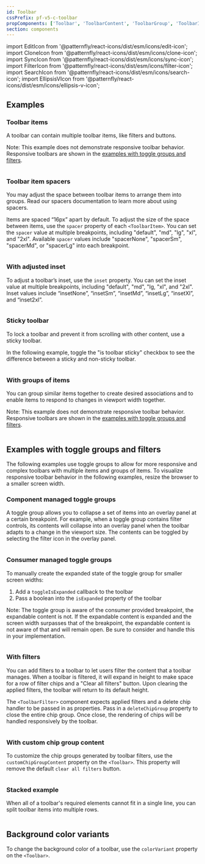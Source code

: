 ```yaml
---
id: Toolbar
cssPrefix: pf-v5-c-toolbar
propComponents: ['Toolbar', 'ToolbarContent', 'ToolbarGroup', 'ToolbarItem', 'ToolbarToggleGroup', 'ToolbarFilter']
section: components
---
```


import EditIcon from '@patternfly/react-icons/dist/esm/icons/edit-icon';
import CloneIcon from '@patternfly/react-icons/dist/esm/icons/clone-icon';
import SyncIcon from '@patternfly/react-icons/dist/esm/icons/sync-icon';
import FilterIcon from '@patternfly/react-icons/dist/esm/icons/filter-icon';
import SearchIcon from '@patternfly/react-icons/dist/esm/icons/search-icon';
import EllipsisVIcon from '@patternfly/react-icons/dist/esm/icons/ellipsis-v-icon';

## Examples

### Toolbar items

A toolbar can contain multiple toolbar items, like filters and buttons.

Note: This example does not demonstrate responsive toolbar behavior. Responsive toolbars are shown in the [examples with toggle groups and filters](/components/toolbar#examples-with-toggle-groups-and-filters).

```ts file="./ToolbarItems.tsx"

```

### Toolbar item spacers

You may adjust the space between toolbar items to arrange them into groups. Read our spacers documentation to learn more about using spacers.

Items are spaced “16px” apart by default. To adjust the size of the space between items, use the `spacer` property of each `<ToolbarItem>`. You can set the `spacer` value at multiple breakpoints, including "default", "md", "lg", "xl", and "2xl". Available `spacer` values include "spacerNone", "spacerSm", "spacerMd", or "spacerLg" into each breakpoint.

```ts file="./ToolbarSpacers.tsx"

```

### With adjusted inset

To adjust a toolbar’s inset, use the `inset` property. You can set the inset value at multiple breakpoints, including "default", "md", "lg, "xl", and "2xl". Inset values include “insetNone”, “insetSm”, “insetMd”, “insetLg”, “insetXl”, and “inset2xl”.

```ts file="./ToolbarInsets.tsx"

```

### Sticky toolbar

To lock a toolbar and prevent it from scrolling with other content, use a sticky toolbar.

In the following example, toggle the "is toolbar sticky" checkbox to see the difference between a sticky and non-sticky toolbar.

```ts file="./ToolbarSticky.tsx"

```

### With groups of items

You can group similar items together to create desired associations and to enable items to respond to changes in viewport width together.

Note: This example does not demonstrate responsive toolbar behavior. Responsive toolbars are shown in the [examples with toggle groups and filters](/components/toolbar#examples-with-toggle-groups-and-filters).

```ts file="./ToolbarGroups.tsx"

```

## Examples with toggle groups and filters

The following examples use toggle groups to allow for more responsive and complex toolbars with multiple items and groups of items. To visualize responsive toolbar behavior in the following examples, resize the browser to a smaller screen width.

### Component managed toggle groups

A toggle group allows you to collapse a set of items into an overlay panel at a certain breakpoint. For example, when a toggle group contains filter controls, its contents will collapse into an overlay panel when the toolbar adapts to a change in the viewport size. The contents can be toggled by selecting the filter icon in the overlay panel.

```ts file="./ToolbarComponentManagedToggleGroups.tsx"

```

### Consumer managed toggle groups

To manually create the expanded state of the toggle group for smaller screen widths:

1. Add a `toggleIsExpanded` callback to the toolbar
2. Pass a boolean into the `isExpanded` property of the toolbar

Note: The toggle group is aware of the consumer provided breakpoint, the expandable content is not. If the expandable content is expanded and the screen width surpasses that of the breakpoint, the expandable content is not aware of that and will remain open. Be sure to consider and handle this in your implementation.

```ts file="./ToolbarConsumerManagedToggleGroups.tsx"

```

### With filters

You can add filters to a toolbar to let users filter the content that a toolbar manages. When a toolbar is filtered, it will expand in height to make space for a row of filter chips and a "Clear all filters" button. Upon clearing the applied filters, the toolbar will return to its default height.

The `<ToolbarFilter>` component expects applied filters and a delete chip handler to be passed in as properties. Pass in a `deleteChipGroup` property to close the entire chip group. Once close, the rendering of chips will be handled responsively by the toolbar.

```ts file="./ToolbarWithFilters.tsx"

```

### With custom chip group content

To customize the chip groups generated by toolbar filters, use the `customChipGroupContent` property on the `<Toolbar>`. This property will remove the default `clear all filters` button.

```ts file="./ToolbarCustomChipGroupContent.tsx"

```

### Stacked example

When all of a toolbar's required elements cannot fit in a single line, you can split toolbar items into multiple rows.

```ts file="./ToolbarStacked.tsx"

```

## Background color variants

To change the background color of a toolbar, use the `colorVariant` property on the `<Toolbar>`.

```ts file="./ToolbarColorVariant.tsx"

```
